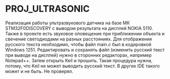 # PROJ_ULTRASONIC
Реализация работы ультразвукового датчика на базе МК STM32F0DISCOVERY с выводом результата на дисплей NOKIA 5110. Также в проекте есть звуковое оповещение при приближении объекта и свечение светодиодами на разных расстояниях.
Для отображения русского текста необходимо, чтобы файл main.c был в кодировкой Windows 1251. Редактировать и сохранять файл (изменить русский текст при выводе на дисплей) нужно в сторонних редакторах, например Notepad++. Затем открыть Keil и прошить. Такая процедура нужна, потому, что Keil не может выводить русский текст. В других IDE такого может и не быть. Не проверял.
